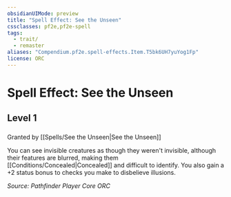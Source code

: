 ```yaml
---
obsidianUIMode: preview
title: "Spell Effect: See the Unseen"
cssclasses: pf2e,pf2e-spell
tags:
  - trait/
  - remaster
aliases: "Compendium.pf2e.spell-effects.Item.T5bk6UH7yuYog1Fp"
license: ORC
---
```

# Spell Effect: See the Unseen
## Level 1
### 






Granted by [[Spells/See the Unseen|See the Unseen]]

You can see invisible creatures as though they weren't invisible, although their features are blurred, making them [[Conditions/Concealed|Concealed]] and difficult to identify. You also gain a +2 status bonus to checks you make to disbelieve illusions.

*Source: Pathfinder Player Core*
*ORC*